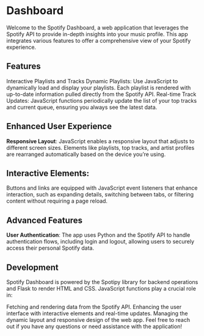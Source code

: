 # Dashboard
Welcome to the Spotify Dashboard, a web application that leverages the Spotify API to provide in-depth insights into your music profile. This app integrates various features to offer a comprehensive view of your Spotify experience.
<br>
## Features
Interactive Playlists and Tracks
Dynamic Playlists: Use JavaScript to dynamically load and display your playlists. Each playlist is rendered with up-to-date information pulled directly from the Spotify API.
Real-time Track Updates: JavaScript functions periodically update the list of your top tracks and current queue, ensuring you always see the latest data.
<br>
## Enhanced User Experience
**Responsive Layout**: JavaScript enables a responsive layout that adjusts to different screen sizes. Elements like playlists, top tracks, and artist profiles are rearranged automatically based on the device you’re using.
<br>
## Interactive Elements: 
Buttons and links are equipped with JavaScript event listeners that enhance interaction, such as expanding details, switching between tabs, or filtering content without requiring a page reload.
<br>
## Advanced Features
**User Authentication**: The app uses Python and the Spotify API to handle authentication flows, including login and logout, allowing users to securely access their personal Spotify data.
<br>
## Development
Spotify Dashboard is powered by the Spotipy library for backend operations and Flask to render HTML and CSS. JavaScript functions play a crucial role in:

Fetching and rendering data from the Spotify API.
Enhancing the user interface with interactive elements and real-time updates.
Managing the dynamic layout and responsive design of the web app.
Feel free to reach out if you have any questions or need assistance with the application!
